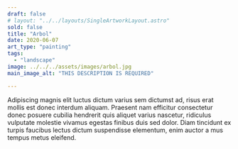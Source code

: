 ```yaml
---
draft: false
# layout: "../../layouts/SingleArtworkLayout.astro"
sold: false
title: "Arbol"
date: 2020-06-07
art_type: "painting"
tags: 
  - "landscape"
image: ../../../assets/images/arbol.jpg
main_image_alt: "THIS DESCRIPTION IS REQUIRED"

---
```


Adipiscing magnis elit luctus dictum varius sem dictumst ad, risus erat mollis est donec interdum aliquam. Praesent nam efficitur consectetur donec posuere cubilia hendrerit quis aliquet varius nascetur, ridiculus vulputate molestie vivamus egestas finibus duis sed dolor. Diam tincidunt ex turpis faucibus lectus dictum suspendisse elementum, enim auctor a mus tempus metus eleifend.
